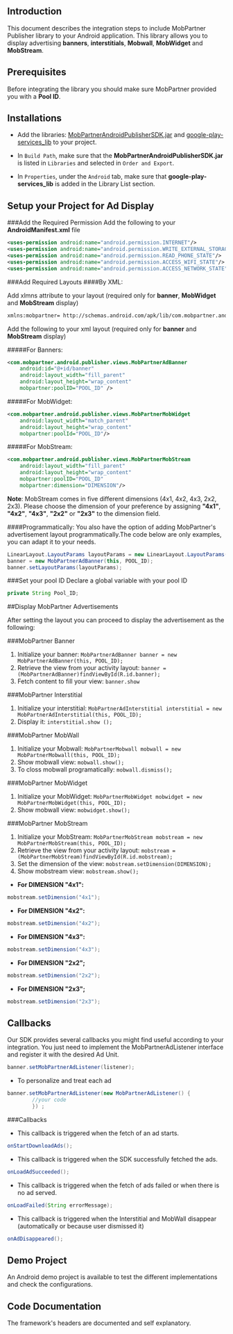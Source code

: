 ## Introduction
This document describes the integration steps to include MobPartner Publisher library to your Android application.
This library allows you to display advertising  **banners**, **interstitials**, **Mobwall**, **MobWidget** and **MobStream**.

## Prerequisites
Before integrating the library you should make sure MobPartner provided you with a **Pool ID**.

## Installations

- Add the libraries: [MobPartnerAndroidPublisherSDK.jar](https://github.com/MobPartner/AndroidPublisherSDK/raw/master/MobPartnerAndroidPublisherSDK3_0_1.jar) and [google-play-services_lib](https://github.com/MobPartner/AndroidPublisherSDK/tree/master/google-play-services_lib) to your project.

- In `Build Path`, make sure that the **MobPartnerAndroidPublisherSDK.jar** is listed in `Libraries` and selected 
in `Order and Export`.

- In `Properties`, under the `Android` tab, make sure that **google-play-services_lib** is added in the Library List section.


## Setup your Project for Ad Display


###Add the Required Permission
Add the following to your **AndroidManifest.xml** file

```xml
<uses-permission android:name="android.permission.INTERNET"/>
<uses-permission android:name="android.permission.WRITE_EXTERNAL_STORAGE"/>
<uses-permission android:name="android.permission.READ_PHONE_STATE"/>
<uses-permission android:name="android.permission.ACCESS_WIFI_STATE"/>
<uses-permission android:name="android.permission.ACCESS_NETWORK_STATE"/>
```

###Add Required Layouts
####By XML:

Add xlmns attribute to your layout (required only for **banner**, **MobWidget** and **MobStream** display)
```xml
xmlns:mobpartner= http://schemas.android.com/apk/lib/com.mobpartner.android.publisher
```

Add the following to your xml layout (required only for **banner** and **MobStream** display)

#####For Banners:
```xml
<com.mobpartner.android.publisher.views.MobPartnerAdBanner
    android:id="@+id/banner"
    android:layout_width="fill_parent"
    android:layout_height="wrap_content"
    mobpartner:poolID="POOL_ID" />
```
#####For MobWidget: 
```xml
<com.mobpartner.android.publisher.views.MobPartnerMobWidget 
    android:layout_width="match_parent"
    android:layout_height="wrap_content"
    mobpartner:poolId="POOL_ID"/> 
```

#####For MobStream:
```xml
<com.mobpartner.android.publisher.views.MobPartnerMobStream
    android:layout_width="fill_parent"
    android:layout_height="wrap_content"
    mobpartner:poolID="POOL_ID" 
    mobpartner:dimension="DIMENSION"/>
```
**Note**: MobStream comes in five different dimensions (4x1, 4x2, 4x3, 2x2, 2x3). Please choose the dimension of your preference by assigning **"4x1"**, **"4x2"**, **"4x3"**, **"2x2"** or **"2x3"** to the dimension field.

####Programmatically:
You also have the option of adding MobPartner's advertisement layout programmatically.The code below are only examples, you can adapt it to your needs.

```java
LinearLayout.LayoutParams layoutParams = new LinearLayout.LayoutParams(FrameLayout.LayoutParams.FILL_PARENT, FrameLayout.LayoutParams.WRAP_CONTENT);
banner = new MobPartnerAdBanner(this, POOL_ID);
banner.setLayoutParams(layoutParams); 
```

###Set your pool ID
Declare a global variable with your pool ID

```java
private String Pool_ID;
```

##Display MobPartner Advertisements

After setting the layout you can proceed to display the advertisement as the following:

###MobPartner Banner

1. Initialize your banner: `MobPartnerAdBanner banner = new MobPartnerAdBanner(this, POOL_ID);`
2. Retrieve the view from your activity layout: `banner = (MobPartnerAdBanner)findViewById(R.id.banner); `
3. Fetch content to fill your view: `banner.show`  


###MobPartner Interstitial

1. Initialize your interstitial: `MobPartnerAdInterstitial interstitial = new MobPartnerAdInterstitial(this, POOL_ID);`
2. Display it: `interstitial.show ();`


###MobPartner MobWall
1. Initialize your Mobwall: `MobPartnerMobwall mobwall = new MobPartnerMobwall(this, POOL_ID);`
2. Show mobwall view: `mobwall.show();`
3. To closs mobwall programatically: `mobwall.dismiss();`

###MobPartner MobWidget
1. Initialize your MobWidget: `MobPartnerMobWidget mobwidget = new MobPartnerMobWidget(this, POOL_ID);`
2. Show mobwall view: `mobwidget.show();`

###MobPartner MobStream
1. Initialize your MobStream: `MobPartnerMobStream mobstream = new MobPartnerMobStream(this, POOL_ID);`
2. Retrieve the view from your activity layout: `mobstream = (MobPartnerMobStream)findViewById(R.id.mobstream); `
3. Set the dimension of the view: `mobstream.setDimension(DIMENSION);`
4. Show mobstream view: `mobstream.show();`

- **For DIMENSION "4x1":**
```java
mobstream.setDimension("4x1");
```

- **For DIMENSION "4x2":**
```java
mobstream.setDimension("4x2");
```
- **For DIMENSION "4x3":**
```java
mobstream.setDimension("4x3");
```

- **For DIMENSION "2x2";**
```java
mobstream.setDimension("2x2");
```

- **For DIMENSION "2x3";**
```java
mobstream.setDimension("2x3");
```


## Callbacks

Our SDK provides several callbacks you might find useful according to your integration.
You just need to implement the MobPartnerAdListener interface and register it with the desired Ad Unit. 

```java
banner.setMobPartnerAdListener(listener);
```


- To personalize and treat each ad 

```java
banner.setMobPartnerAdListener(new MobPartnerAdListener() {
		//your code
		}) ;
```


###Callbacks
 
- This callback is triggered when the fetch of an ad starts.  
```java
onStartDownloadAds();
```

- This callback is triggered when the SDK successfully fetched the ads.
```java
onLoadAdSucceeded(); 
``` 

- This callback is triggered when the fetch of ads failed or when there is no ad served.
```java
onLoadFailed(String errorMessage); 
```

- This callback is triggered when the Interstitial and MobWall disappear (automatically or because user dismissed it)
```java
onAdDisappeared(); 
```

## Demo Project
An Android demo project is available to test the different implementations and check the configurations. 

## Code Documentation
The framework's headers are documented and self explanatory.

